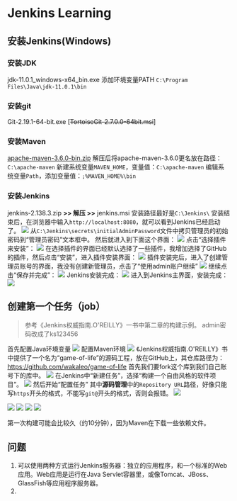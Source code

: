 # Jenkins Learning

## 安装Jenkins(Windows)
### 安装JDK
jdk-11.0.1_windows-x64_bin.exe
添加环境变量PATH `C:\Program Files\Java\jdk-11.0.1\bin`

### 安装git
Git-2.19.1-64-bit.exe
[~~TortoiseGit-2.7.0.0-64bit.msi~~]

### 安装Maven
[apache-maven-3.6.0-bin.zip](http://maven.apache.org/download.cgi)
解压后将apache-maven-3.6.0更名放在路径：`C:\apache-maven`
新建系统变量`MAVEN_HOME`，变量值：`C:\apache-maven`
编辑系统变量`Path`，添加变量值：`;%MAVEN_HOME%\bin`

### 安装Jenkins
jenkins-2.138.3.zip **>> 解压 >>** jenkins.msi
安装路径最好是`C:\Jenkins\`
安装结束后，在浏览器中输入`http://localhost:8080`，就可以看到Jenkins已经启动了。
![](images/01.png)
从`C:\Jenkins\secrets\initialAdminPassword`文件中拷贝管理员的初始密码到“管理员密码”文本框中。
然后就进入到下面这个界面：
![](images/02.png)
点击“选择插件来安装”：
![](images/03.png)
在选择插件的界面已经默认选择了一些插件，我增加选择了GitHub的插件，然后点击“安装”，进入插件安装界面：
![](images/04.png)
插件安装完后，进入了创建管理员账号的界面，我没有创建新管理员，点击了“使用admin账户继续”
![](images/05.png)
继续点击“保存并完成”：
![](images/06.png)
Jenkins安装完成：
![](images/07.png)
进入到Jenkins主界面，安装完成：
![](images/08.png)

## 创建第一个任务（job）
> 参考《Jenkins权威指南.O'REILLY》一书中第二章的构建示例。
> admin密码改成了ks123456

首先配置Java环境变量
![](images/09.png)
配置Maven环境
![](images/16.png)
《Jenkins权威指南.O'REILLY》书中提供了一个名为“game-of-life”的源码工程，放在GitHub上，其仓库路径为：
https://github.com/wakaleo/game-of-life
首先我们要fork这个库到我们自己账号下的库中。
![](images/10.png)
在Jenkins中“新建任务”，选择“构建一个自由风格的软件项目”。
![](images/11.png)
然后开始“配置任务”
其中**源码管理**中的`Repository URL`路径，好像只能写`https`开头的格式，不能写`git@`开头的格式，否则会报错。
![](images/12.png)

![](images/13.png)
![](images/14.png)
![](images/15.png)
![](images/17.png)

第一次构建可能会比较久（约10分钟），因为Maven在下载一些依赖文件。

## 问题
1. 可以使用两种方式运行Jenkins服务器：独立的应用程序，和一个标准的Web应用。Web应用是运行在Java Servlet容器里，或像Tomcat、JBoss、GlassFish等应用程序服务器。
2. 